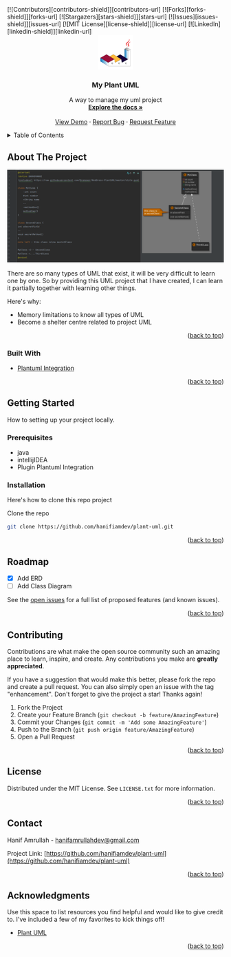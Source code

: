 <div id="top"></div>
<!-- PROJECT SHIELDS -->
<!--
*** I'm using markdown "reference style" links for readability.
*** Reference links are enclosed in brackets [ ] instead of parentheses ( ).
*** See the bottom of this document for the declaration of the reference variables
*** for contributors-url, forks-url, etc. This is an optional, concise syntax you may use.
*** https://www.markdownguide.org/basic-syntax/#reference-style-links
-->
[![Contributors][contributors-shield]][contributors-url]
[![Forks][forks-shield]][forks-url]
[![Stargazers][stars-shield]][stars-url]
[![Issues][issues-shield]][issues-url]
[![MIT License][license-shield]][license-url]
[![LinkedIn][linkedin-shield]][linkedin-url]



<!-- PROJECT LOGO -->
<br />
<div align="center">
  <a href="https://github.com/hanifiamdev/plant-uml">
    <img src="images/logo.png" alt="Logo" width="80" height="80">
  </a>

  <h3 align="center">My Plant UML</h3>

  <p align="center">
    A way to manage my uml project
    <br />
    <a href="https://github.com/hanifiamdev/plant-uml"><strong>Explore the docs »</strong></a>
    <br />
    <br />
    <a href="https://github.com/hanifiamdev/plant-uml">View Demo</a>
    ·
    <a href="https://github.com/hanifiamdev/plant-uml/issues">Report Bug</a>
    ·
    <a href="https://github.com/hanifiamdev/plant-uml/issues">Request Feature</a>
  </p>
</div>



<!-- TABLE OF CONTENTS -->
<details>
  <summary>Table of Contents</summary>
  <ol>
    <li>
      <a href="#about-the-project">About The Project</a>
      <ul>
        <li><a href="#built-with">Built With</a></li>
      </ul>
    </li>
    <li>
      <a href="#getting-started">Getting Started</a>
      <ul>
        <li><a href="#prerequisites">Prerequisites</a></li>
        <li><a href="#installation">Installation</a></li>
      </ul>
    </li>
    <li><a href="#roadmap">Roadmap</a></li>
    <li><a href="#contributing">Contributing</a></li>
    <li><a href="#license">License</a></li>
    <li><a href="#contact">Contact</a></li>
    <li><a href="#acknowledgments">Acknowledgments</a></li>
  </ol>
</details>



<!-- ABOUT THE PROJECT -->
## About The Project

[![Product Name Screen Shot][product-screenshot]](https://github.com/hanifiamdev/plant-uml)

There are so many types of UML that exist,  it will be very difficult to learn one by one.   So by providing this UML project that I have created, I can learn it partially together with learning other things.

Here's why:
* Memory limitations to know all types of UML
* Become a  shelter centre related to project UML

<p align="right">(<a href="#top">back to top</a>)</p>



### Built With

* [Plantuml Integration](https://plugins.jetbrains.com/plugin/7017-plantuml-integration)

<p align="right">(<a href="#top">back to top</a>)</p>



<!-- GETTING STARTED -->
## Getting Started

How to setting up your project locally.

### Prerequisites

* java
* intellijIDEA
* Plugin Plantuml Integration


### Installation

Here's how to clone this repo project 

Clone the repo
   ```sh
   git clone https://github.com/hanifiamdev/plant-uml.git
   ```


<p align="right">(<a href="#top">back to top</a>)</p>


<!-- ROADMAP -->
## Roadmap

- [x] Add ERD
- [ ] Add Class Diagram

See the [open issues](https://github.com/hanifiamdev/plant-uml/issues) for a full list of proposed features (and known issues).

<p align="right">(<a href="#top">back to top</a>)</p>



<!-- CONTRIBUTING -->
## Contributing

Contributions are what make the open source community such an amazing place to learn, inspire, and create. Any contributions you make are **greatly appreciated**.

If you have a suggestion that would make this better, please fork the repo and create a pull request. You can also simply open an issue with the tag "enhancement".
Don't forget to give the project a star! Thanks again!

1. Fork the Project
2. Create your Feature Branch (`git checkout -b feature/AmazingFeature`)
3. Commit your Changes (`git commit -m 'Add some AmazingFeature'`)
4. Push to the Branch (`git push origin feature/AmazingFeature`)
5. Open a Pull Request

<p align="right">(<a href="#top">back to top</a>)</p>



<!-- LICENSE -->
## License

Distributed under the MIT License. See `LICENSE.txt` for more information.

<p align="right">(<a href="#top">back to top</a>)</p>



<!-- CONTACT -->
## Contact

Hanif Amrullah - hanifamrullahdev@gmail.com

Project Link: [https://github.com/hanifiamdev/plant-uml](https://github.com/hanifiamdev/plant-uml)

<p align="right">(<a href="#top">back to top</a>)</p>



<!-- ACKNOWLEDGMENTS -->
## Acknowledgments

Use this space to list resources you find helpful and would like to give credit to. I've included a few of my favorites to kick things off!

* [Plant UML](https://plantuml.com/)

<p align="right">(<a href="#top">back to top</a>)</p>



<!-- MARKDOWN LINKS & IMAGES -->
<!-- https://www.markdownguide.org/basic-syntax/#reference-style-links -->
[contributors-shield]: https://img.shields.io/github/contributors/hanifiamdev/plant-uml.svg?style=for-the-badge
[contributors-url]: https://github.com/hanifiamdev/plant-uml/graphs/contributors
[forks-shield]: https://img.shields.io/github/forks/hanifiamdev/plant-uml.svg?style=for-the-badge
[forks-url]: https://github.com/hanifiamdev/plant-uml/network/members
[stars-shield]: https://img.shields.io/github/stars/hanifiamdev/plant-uml.svg?style=for-the-badge
[stars-url]: https://github.com/hanifiamdev/plant-uml/stargazers
[issues-shield]: https://img.shields.io/github/issues/hanifiamdev/plant-uml.svg?style=for-the-badge
[issues-url]: https://github.com/hanifiamdev/plant-uml/issues
[license-shield]: https://img.shields.io/github/license/hanifiamdev/plant-uml.svg?style=for-the-badge
[license-url]: https://github.com/hanifiamdev/plant-uml/blob/master/LICENSE.txt
[linkedin-shield]: https://img.shields.io/badge/-LinkedIn-black.svg?style=for-the-badge&logo=linkedin&colorB=555
[linkedin-url]: https://linkedin.com/in/hanif-amrullah
[product-screenshot]: images/jumbotron.png
